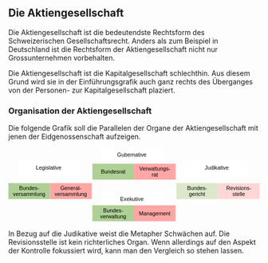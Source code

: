 ## Die Aktiengesellschaft

Die Aktiengesellschaft ist die bedeutendste Rechtsform des
Schweizerischen Gesellschaftsrecht. Anders als zum Beispiel in
Deutschland ist die Rechtsform der Aktiengesellschaft nicht nur
Grossunternehmen vorbehalten.

Die Aktiengesellschaft ist die Kapitalgesellschaft schlechthin. Aus
diesem Grund wird sie in der Einführungsgrafik auch ganz rechts des
Überganges von der Personen- zur Kapitalgesellschaft plaziert.

### Organisation der Aktiengesellschaft

Die folgende Grafik soll die Parallelen der Organe der
Aktiengesellschaft mit jenen der Eidgenossenschaft aufzeigen.

<svg
   version="1.2"
   width="100%"
   height="54mm"
   viewBox="0 0 18100.999 5400"
   preserveAspectRatio="xMidYMid"
   fill-rule="evenodd"
   stroke-width="28.222"
   stroke-linejoin="round"
   xml:space="preserve"
   id="svg91"
   sodipodi:docname="231021_ag_organisation.svg"
   inkscape:version="1.3 (0e150ed6c4, 2023-07-21)"
   xmlns:inkscape="http://www.inkscape.org/namespaces/inkscape"
   xmlns:sodipodi="http://sodipodi.sourceforge.net/DTD/sodipodi-0.dtd"
   xmlns="http://www.w3.org/2000/svg"
   xmlns:svg="http://www.w3.org/2000/svg"
   xmlns:ooo="http://xml.openoffice.org/svg/export"><sodipodi:namedview
   id="namedview91"
   pagecolor="#ffffff"
   bordercolor="#000000"
   borderopacity="0.25"
   inkscape:showpageshadow="2"
   inkscape:pageopacity="0.0"
   inkscape:pagecheckerboard="0"
   inkscape:deskcolor="#d1d1d1"
   inkscape:document-units="mm"
   inkscape:zoom="0.48106061"
   inkscape:cx="361.70079"
   inkscape:cy="521.76378"
   inkscape:window-width="1280"
   inkscape:window-height="778"
   inkscape:window-x="-6"
   inkscape:window-y="-6"
   inkscape:window-maximized="1"
   inkscape:current-layer="svg91" />&#10; <defs
   class="ClipPathGroup"
   id="defs2">&#10;  <clipPath
   id="presentation_clip_path"
   clipPathUnits="userSpaceOnUse">&#10;   <rect
   x="0"
   y="0"
   width="21000"
   height="29700"
   id="rect1" />&#10;  </clipPath>&#10;  <clipPath
   id="presentation_clip_path_shrink"
   clipPathUnits="userSpaceOnUse">&#10;   <rect
   x="21"
   y="29"
   width="20958"
   height="29641"
   id="rect2" />&#10;  </clipPath>&#10; </defs>&#10; <defs
   id="defs30">&#10;  <font
   id="EmbeddedFont_1"
   horiz-adv-x="2048"
   horiz-origin-x="0"
   horiz-origin-y="0"
   vert-origin-x="512"
   vert-origin-y="768"
   vert-adv-y="1024">&#10;   <font-face
   font-family="Liberation Sans embedded"
   units-per-em="2048"
   font-weight="normal"
   font-style="normal"
   ascent="1852"
   descent="432"
   id="font-face2" />&#10;   <missing-glyph
   horiz-adv-x="2048"
   d="M 0,0 L 2047,0 2047,2047 0,2047 0,0 Z"
   id="missing-glyph2" />&#10;   <glyph
   unicode="x"
   horiz-adv-x="988"
   d="M 801,0 L 510,444 217,0 23,0 408,556 41,1082 240,1082 510,661 778,1082 979,1082 612,558 1002,0 801,0 Z"
   id="glyph2" />&#10;   <glyph
   unicode="w"
   horiz-adv-x="1500"
   d="M 1174,0 L 965,0 776,765 740,934 C 734,904 725,861 712,805 699,748 631,480 508,0 L 300,0 -3,1082 175,1082 358,347 C 363,331 377,265 401,149 L 418,223 644,1082 837,1082 1026,339 1072,149 1103,288 1308,1082 1484,1082 1174,0 Z"
   id="glyph3" />&#10;   <glyph
   unicode="v"
   horiz-adv-x="1024"
   d="M 613,0 L 400,0 7,1082 199,1082 437,378 C 446,351 469,272 506,141 L 541,258 580,376 826,1082 1017,1082 613,0 Z"
   id="glyph4" />&#10;   <glyph
   unicode="u"
   horiz-adv-x="874"
   d="M 314,1082 L 314,396 C 314,325 321,269 335,230 349,191 371,162 402,145 433,128 478,119 537,119 624,119 692,149 742,208 792,267 817,350 817,455 L 817,1082 997,1082 997,231 C 997,105 999,28 1003,0 L 833,0 C 832,3 832,12 831,27 830,42 830,59 829,78 828,97 826,132 825,185 L 822,185 C 781,110 733,58 679,27 624,-4 557,-20 476,-20 357,-20 271,10 216,69 161,128 133,225 133,361 L 133,1082 314,1082 Z"
   id="glyph5" />&#10;   <glyph
   unicode="t"
   horiz-adv-x="531"
   d="M 554,8 C 495,-8 434,-16 372,-16 228,-16 156,66 156,229 L 156,951 31,951 31,1082 163,1082 216,1324 336,1324 336,1082 536,1082 536,951 336,951 336,268 C 336,216 345,180 362,159 379,138 408,127 450,127 474,127 509,132 554,141 L 554,8 Z"
   id="glyph6" />&#10;   <glyph
   unicode="s"
   horiz-adv-x="901"
   d="M 950,299 C 950,197 912,118 835,63 758,8 650,-20 511,-20 376,-20 273,2 200,47 127,91 79,160 57,254 L 216,285 C 231,227 263,185 311,158 359,131 426,117 511,117 602,117 669,131 712,159 754,187 775,229 775,285 775,328 760,362 731,389 702,416 654,438 589,455 L 460,489 C 357,516 283,542 240,568 196,593 162,624 137,661 112,698 100,743 100,796 100,895 135,970 206,1022 276,1073 378,1099 513,1099 632,1099 727,1078 798,1036 868,994 912,927 931,834 L 769,814 C 759,862 732,899 689,925 645,950 586,963 513,963 432,963 372,951 333,926 294,901 275,864 275,814 275,783 283,758 299,738 315,718 339,701 370,687 401,673 467,654 568,629 663,605 732,583 774,563 816,542 849,520 874,495 898,470 917,442 930,410 943,377 950,340 950,299 Z"
   id="glyph7" />&#10;   <glyph
   unicode="r"
   horiz-adv-x="522"
   d="M 142,0 L 142,830 C 142,906 140,990 136,1082 L 306,1082 C 311,959 314,886 314,861 L 318,861 C 347,954 380,1017 417,1051 454,1085 507,1102 575,1102 599,1102 623,1099 648,1092 L 648,927 C 624,934 592,937 552,937 477,937 420,905 381,841 342,776 322,684 322,564 L 322,0 142,0 Z"
   id="glyph8" />&#10;   <glyph
   unicode="o"
   horiz-adv-x="980"
   d="M 1053,542 C 1053,353 1011,212 928,119 845,26 724,-20 565,-20 407,-20 288,28 207,125 126,221 86,360 86,542 86,915 248,1102 571,1102 736,1102 858,1057 936,966 1014,875 1053,733 1053,542 Z M 864,542 C 864,691 842,800 798,868 753,935 679,969 574,969 469,969 393,935 346,866 299,797 275,689 275,542 275,399 298,292 345,221 391,149 464,113 563,113 671,113 748,148 795,217 841,286 864,395 864,542 Z"
   id="glyph9" />&#10;   <glyph
   unicode="n"
   horiz-adv-x="874"
   d="M 825,0 L 825,686 C 825,757 818,813 804,852 790,891 768,920 737,937 706,954 661,963 602,963 515,963 447,933 397,874 347,815 322,732 322,627 L 322,0 142,0 142,851 C 142,977 140,1054 136,1082 L 306,1082 C 307,1079 307,1070 308,1055 309,1040 310,1024 311,1005 312,986 313,950 314,897 L 317,897 C 358,972 406,1025 461,1056 515,1087 582,1102 663,1102 782,1102 869,1073 924,1014 979,955 1006,857 1006,721 L 1006,0 825,0 Z"
   id="glyph10" />&#10;   <glyph
   unicode="m"
   horiz-adv-x="1439"
   d="M 768,0 L 768,686 C 768,791 754,863 725,903 696,943 645,963 570,963 493,963 433,934 388,875 343,816 321,734 321,627 L 321,0 142,0 142,851 C 142,977 140,1054 136,1082 L 306,1082 C 307,1079 307,1070 308,1055 309,1040 310,1024 311,1005 312,986 313,950 314,897 L 317,897 C 356,974 400,1027 450,1057 500,1087 561,1102 633,1102 715,1102 780,1086 828,1053 875,1020 908,968 927,897 L 930,897 C 967,970 1013,1022 1066,1054 1119,1086 1183,1102 1258,1102 1367,1102 1447,1072 1497,1013 1546,954 1571,856 1571,721 L 1571,0 1393,0 1393,686 C 1393,791 1379,863 1350,903 1321,943 1270,963 1195,963 1116,963 1055,934 1012,876 968,817 946,734 946,627 L 946,0 768,0 Z"
   id="glyph11" />&#10;   <glyph
   unicode="l"
   horiz-adv-x="195"
   d="M 138,0 L 138,1484 318,1484 318,0 138,0 Z"
   id="glyph12" />&#10;   <glyph
   unicode="k"
   horiz-adv-x="901"
   d="M 816,0 L 450,494 318,385 318,0 138,0 138,1484 318,1484 318,557 793,1082 1004,1082 565,617 1027,0 816,0 Z"
   id="glyph13" />&#10;   <glyph
   unicode="i"
   horiz-adv-x="187"
   d="M 137,1312 L 137,1484 317,1484 317,1312 137,1312 Z M 137,0 L 137,1082 317,1082 317,0 137,0 Z"
   id="glyph14" />&#10;   <glyph
   unicode="h"
   horiz-adv-x="865"
   d="M 317,897 C 356,968 402,1020 457,1053 511,1086 580,1102 663,1102 780,1102 867,1073 923,1015 978,956 1006,858 1006,721 L 1006,0 825,0 825,686 C 825,762 818,819 804,856 790,893 767,920 735,937 703,954 659,963 602,963 517,963 450,934 399,875 348,816 322,737 322,638 L 322,0 142,0 142,1484 322,1484 322,1098 C 322,1057 321,1015 319,972 316,929 315,904 314,897 L 317,897 Z"
   id="glyph15" />&#10;   <glyph
   unicode="g"
   horiz-adv-x="936"
   d="M 548,-425 C 430,-425 336,-402 266,-355 196,-309 151,-243 131,-158 L 312,-132 C 324,-182 351,-220 392,-247 433,-274 486,-288 553,-288 732,-288 822,-183 822,27 L 822,201 820,201 C 786,132 739,80 680,45 621,10 551,-8 472,-8 339,-8 242,36 180,124 117,212 86,350 86,539 86,730 120,872 187,963 254,1054 355,1099 492,1099 569,1099 635,1082 692,1047 748,1012 791,962 822,897 L 824,897 C 824,917 825,952 828,1001 831,1050 833,1077 836,1082 L 1007,1082 C 1003,1046 1001,971 1001,858 L 1001,31 C 1001,-273 850,-425 548,-425 Z M 822,541 C 822,629 810,705 786,769 762,832 728,881 685,915 641,948 591,965 536,965 444,965 377,932 335,865 293,798 272,690 272,541 272,393 292,287 331,222 370,157 438,125 533,125 590,125 640,142 684,175 728,208 762,256 786,319 810,381 822,455 822,541 Z"
   id="glyph16" />&#10;   <glyph
   unicode="e"
   horiz-adv-x="972"
   d="M 276,503 C 276,379 302,283 353,216 404,149 479,115 578,115 656,115 719,131 766,162 813,193 844,233 861,281 L 1019,236 C 954,65 807,-20 578,-20 418,-20 296,28 213,123 129,218 87,360 87,548 87,727 129,864 213,959 296,1054 416,1102 571,1102 889,1102 1048,910 1048,527 L 1048,503 276,503 Z M 862,641 C 852,755 823,838 775,891 727,943 658,969 568,969 481,969 412,940 361,882 310,823 282,743 278,641 L 862,641 Z"
   id="glyph17" />&#10;   <glyph
   unicode="d"
   horiz-adv-x="936"
   d="M 821,174 C 788,105 744,55 689,25 634,-5 565,-20 484,-20 347,-20 247,26 183,118 118,210 86,349 86,536 86,913 219,1102 484,1102 566,1102 634,1087 689,1057 744,1027 788,979 821,914 L 823,914 821,1035 821,1484 1001,1484 1001,223 C 1001,110 1003,36 1007,0 L 835,0 C 833,11 831,35 829,74 826,113 825,146 825,174 L 821,174 Z M 275,542 C 275,391 295,282 335,217 375,152 440,119 530,119 632,119 706,154 752,225 798,296 821,405 821,554 821,697 798,802 752,869 706,936 633,969 532,969 441,969 376,936 336,869 295,802 275,693 275,542 Z"
   id="glyph18" />&#10;   <glyph
   unicode="c"
   horiz-adv-x="892"
   d="M 275,546 C 275,402 298,295 343,226 388,157 457,122 548,122 612,122 666,139 709,174 752,209 778,262 788,334 L 970,322 C 956,218 912,135 837,73 762,11 668,-20 553,-20 402,-20 286,28 207,124 127,219 87,359 87,542 87,724 127,863 207,959 287,1054 402,1102 551,1102 662,1102 754,1073 827,1016 900,959 945,880 964,779 L 779,765 C 770,825 746,873 708,908 670,943 616,961 546,961 451,961 382,929 339,866 296,803 275,696 275,546 Z"
   id="glyph19" />&#10;   <glyph
   unicode="b"
   horiz-adv-x="927"
   d="M 1053,546 C 1053,169 920,-20 655,-20 573,-20 505,-5 451,25 396,54 352,102 318,168 L 316,168 C 316,147 315,116 312,74 309,31 307,7 306,0 L 132,0 C 136,36 138,110 138,223 L 138,1484 318,1484 318,1061 C 318,1018 317,967 314,908 L 318,908 C 351,977 396,1027 451,1057 506,1087 574,1102 655,1102 792,1102 892,1056 957,964 1021,872 1053,733 1053,546 Z M 864,540 C 864,691 844,800 804,865 764,930 699,963 609,963 508,963 434,928 388,859 341,790 318,680 318,529 318,387 341,282 386,215 431,147 505,113 607,113 698,113 763,147 804,214 844,281 864,389 864,540 Z"
   id="glyph20" />&#10;   <glyph
   unicode="a"
   horiz-adv-x="1060"
   d="M 414,-20 C 305,-20 224,9 169,66 114,123 87,202 87,302 87,414 124,500 198,560 271,620 390,652 554,656 L 797,660 797,719 C 797,807 778,870 741,908 704,946 645,965 565,965 484,965 426,951 389,924 352,897 330,853 323,793 L 135,810 C 166,1005 310,1102 569,1102 705,1102 807,1071 876,1009 945,946 979,856 979,738 L 979,272 C 979,219 986,179 1000,152 1014,125 1041,111 1080,111 1097,111 1117,113 1139,118 L 1139,6 C 1094,-5 1047,-10 1000,-10 933,-10 885,8 855,43 824,78 807,132 803,207 L 797,207 C 751,124 698,66 637,32 576,-3 501,-20 414,-20 Z M 455,115 C 521,115 580,130 631,160 682,190 723,231 753,284 782,336 797,390 797,445 L 797,534 600,530 C 515,529 451,520 408,504 364,488 330,463 307,430 284,397 272,353 272,299 272,240 288,195 320,163 351,131 396,115 455,115 Z"
   id="glyph21" />&#10;   <glyph
   unicode="V"
   horiz-adv-x="1350"
   d="M 782,0 L 584,0 9,1409 210,1409 600,417 684,168 768,417 1156,1409 1357,1409 782,0 Z"
   id="glyph22" />&#10;   <glyph
   unicode="R"
   horiz-adv-x="1226"
   d="M 1164,0 L 798,585 359,585 359,0 168,0 168,1409 831,1409 C 990,1409 1112,1374 1199,1303 1285,1232 1328,1133 1328,1006 1328,901 1298,813 1237,742 1176,671 1091,626 984,607 L 1384,0 1164,0 Z M 1136,1004 C 1136,1086 1108,1149 1053,1192 997,1235 917,1256 812,1256 L 359,1256 359,736 820,736 C 921,736 999,760 1054,807 1109,854 1136,919 1136,1004 Z"
   id="glyph23" />&#10;   <glyph
   unicode="M"
   horiz-adv-x="1368"
   d="M 1366,0 L 1366,940 C 1366,1044 1369,1144 1375,1240 1342,1121 1313,1027 1287,960 L 923,0 789,0 420,960 364,1130 331,1240 334,1129 338,940 338,0 168,0 168,1409 419,1409 794,432 C 807,393 820,351 833,306 845,261 853,228 857,208 862,235 874,275 891,330 908,384 919,418 925,432 L 1293,1409 1538,1409 1538,0 1366,0 Z"
   id="glyph24" />&#10;   <glyph
   unicode="L"
   horiz-adv-x="909"
   d="M 168,0 L 168,1409 359,1409 359,156 1071,156 1071,0 168,0 Z"
   id="glyph25" />&#10;   <glyph
   unicode="J"
   horiz-adv-x="848"
   d="M 457,-20 C 218,-20 77,103 32,350 L 219,381 C 231,304 258,243 300,200 342,157 395,135 458,135 527,135 582,159 622,207 662,254 682,324 682,416 L 682,1253 411,1253 411,1409 872,1409 872,420 C 872,283 835,176 761,98 687,19 586,-20 457,-20 Z"
   id="glyph26" />&#10;   <glyph
   unicode="G"
   horiz-adv-x="1342"
   d="M 103,711 C 103,940 164,1117 287,1242 410,1367 582,1430 804,1430 960,1430 1087,1404 1184,1351 1281,1298 1356,1214 1409,1098 L 1227,1044 C 1187,1124 1132,1182 1062,1219 991,1256 904,1274 799,1274 636,1274 512,1225 426,1127 340,1028 297,890 297,711 297,533 343,393 434,290 525,187 652,135 813,135 905,135 991,149 1071,177 1150,205 1215,243 1264,291 L 1264,545 843,545 843,705 1440,705 1440,219 C 1365,143 1274,84 1166,43 1057,1 940,-20 813,-20 666,-20 539,9 432,68 325,127 244,211 188,322 131,432 103,562 103,711 Z"
   id="glyph27" />&#10;   <glyph
   unicode="E"
   horiz-adv-x="1112"
   d="M 168,0 L 168,1409 1237,1409 1237,1253 359,1253 359,801 1177,801 1177,647 359,647 359,156 1278,156 1278,0 168,0 Z"
   id="glyph28" />&#10;   <glyph
   unicode="B"
   horiz-adv-x="1094"
   d="M 1258,397 C 1258,272 1212,174 1121,105 1030,35 903,0 740,0 L 168,0 168,1409 680,1409 C 1011,1409 1176,1295 1176,1067 1176,984 1153,914 1106,857 1059,800 993,762 908,743 1020,730 1106,692 1167,631 1228,569 1258,491 1258,397 Z M 984,1044 C 984,1120 958,1174 906,1207 854,1240 779,1256 680,1256 L 359,1256 359,810 680,810 C 782,810 858,829 909,868 959,906 984,965 984,1044 Z M 1065,412 C 1065,578 948,661 715,661 L 359,661 359,153 730,153 C 847,153 932,175 985,218 1038,261 1065,326 1065,412 Z"
   id="glyph29" />&#10;   <glyph
   unicode="-"
   horiz-adv-x="504"
   d="M 91,464 L 91,624 591,624 591,464 91,464 Z"
   id="glyph30" />&#10;  </font>&#10; </defs>&#10; <defs
   class="TextShapeIndex"
   id="defs31">&#10;  <g
   ooo:slide="id1"
   ooo:id-list="id3 id4 id5 id6 id7 id8 id9 id10 id11 id12 id13 id14"
   id="g30" />&#10; </defs>&#10; <defs
   class="EmbeddedBulletChars"
   id="defs40">&#10;  <g
   id="bullet-char-template-57356"
   transform="matrix(4.8828125e-4,0,0,-4.8828125e-4,0,0)">&#10;   <path
   d="M 580,1141 1163,571 580,0 -4,571 Z"
   id="path31" />&#10;  </g>&#10;  <g
   id="bullet-char-template-57354"
   transform="matrix(4.8828125e-4,0,0,-4.8828125e-4,0,0)">&#10;   <path
   d="M 8,1128 H 1137 V 0 H 8 Z"
   id="path32" />&#10;  </g>&#10;  <g
   id="bullet-char-template-10146"
   transform="matrix(4.8828125e-4,0,0,-4.8828125e-4,0,0)">&#10;   <path
   d="M 174,0 602,739 174,1481 1456,739 Z M 1358,739 309,1346 659,739 Z"
   id="path33" />&#10;  </g>&#10;  <g
   id="bullet-char-template-10132"
   transform="matrix(4.8828125e-4,0,0,-4.8828125e-4,0,0)">&#10;   <path
   d="M 2015,739 1276,0 H 717 l 543,543 H 174 v 393 h 1086 l -543,545 h 557 z"
   id="path34" />&#10;  </g>&#10;  <g
   id="bullet-char-template-10007"
   transform="matrix(4.8828125e-4,0,0,-4.8828125e-4,0,0)">&#10;   <path
   d="m 0,-2 c -7,16 -16,29 -25,39 l 381,530 c -94,256 -141,385 -141,387 0,25 13,38 40,38 9,0 21,-2 34,-5 21,4 42,12 65,25 l 27,-13 111,-251 280,301 64,-25 24,25 c 21,-10 41,-24 62,-43 C 886,937 835,863 770,784 769,783 710,716 594,584 L 774,223 c 0,-27 -21,-55 -63,-84 l 16,-20 C 717,90 699,76 672,76 641,76 570,178 457,381 L 164,-76 c -22,-34 -53,-51 -92,-51 -42,0 -63,17 -64,51 -7,9 -10,24 -10,44 0,9 1,19 2,30 z"
   id="path35" />&#10;  </g>&#10;  <g
   id="bullet-char-template-10004"
   transform="matrix(4.8828125e-4,0,0,-4.8828125e-4,0,0)">&#10;   <path
   d="M 285,-33 C 182,-33 111,30 74,156 52,228 41,333 41,471 c 0,78 14,145 41,201 34,71 87,106 158,106 53,0 88,-31 106,-94 l 23,-176 c 8,-64 28,-97 59,-98 l 735,706 c 11,11 33,17 66,17 42,0 63,-15 63,-46 V 965 c 0,-36 -10,-64 -30,-84 L 442,47 C 390,-6 338,-33 285,-33 Z"
   id="path36" />&#10;  </g>&#10;  <g
   id="bullet-char-template-9679"
   transform="matrix(4.8828125e-4,0,0,-4.8828125e-4,0,0)">&#10;   <path
   d="M 813,0 C 632,0 489,54 383,161 276,268 223,411 223,592 c 0,181 53,324 160,431 106,107 249,161 430,161 179,0 323,-54 432,-161 108,-107 162,-251 162,-431 0,-180 -54,-324 -162,-431 C 1136,54 992,0 813,0 Z"
   id="path37" />&#10;  </g>&#10;  <g
   id="bullet-char-template-8226"
   transform="matrix(4.8828125e-4,0,0,-4.8828125e-4,0,0)">&#10;   <path
   d="m 346,457 c -73,0 -137,26 -191,78 -54,51 -81,114 -81,188 0,73 27,136 81,188 54,52 118,78 191,78 73,0 134,-26 185,-79 51,-51 77,-114 77,-187 0,-75 -25,-137 -76,-188 -50,-52 -112,-78 -186,-78 z"
   id="path38" />&#10;  </g>&#10;  <g
   id="bullet-char-template-8211"
   transform="matrix(4.8828125e-4,0,0,-4.8828125e-4,0,0)">&#10;   <path
   d="M -4,459 H 1135 V 606 H -4 Z"
   id="path39" />&#10;  </g>&#10;  <g
   id="bullet-char-template-61548"
   transform="matrix(4.8828125e-4,0,0,-4.8828125e-4,0,0)">&#10;   <path
   d="m 173,740 c 0,163 58,303 173,419 116,115 255,173 419,173 163,0 302,-58 418,-173 116,-116 174,-256 174,-419 0,-163 -58,-303 -174,-418 C 1067,206 928,148 765,148 601,148 462,206 346,322 231,437 173,577 173,740 Z"
   id="path40" />&#10;  </g>&#10; </defs>&#10; <g
   id="g40"
   transform="translate(-950,-1040)">&#10;  <g
   id="id2"
   class="Master_Slide">&#10;   <g
   id="bg-id2"
   class="Background" />&#10;   <g
   id="bo-id2"
   class="BackgroundObjects" />&#10;  </g>&#10; </g>&#10; <g
   class="SlideGroup"
   id="g91"
   transform="translate(-950,-1040)">&#10;  <g
   id="g90">&#10;   <g
   id="container-id1">&#10;    <g
   id="id1"
   class="Slide"
   clip-path="url(#presentation_clip_path)">&#10;     <g
   class="Page"
   id="g89">&#10;      <g
   class="com.sun.star.drawing.CustomShape"
   id="g43">&#10;       <g
   id="id3">&#10;        <rect
   class="BoundingBox"
   stroke="none"
   fill="none"
   x="7600"
   y="1040"
   width="4501"
   height="1001"
   id="rect40" />&#10;        <path
   fill="#ffffff"
   stroke="none"
   d="M 9850,2040 H 7600 V 1040 h 4500 v 1000 z"
   id="path41" />&#10;        <text
   class="SVGTextShape"
   id="text43"><tspan
     class="TextParagraph"
     font-family="'Liberation Sans', sans-serif"
     font-size="388px"
     font-weight="400"
     id="tspan43"><tspan
       class="TextPosition"
       x="8789"
       y="1675"
       id="tspan42"><tspan
         fill="#000000"
         stroke="none"
         style="white-space:pre"
         id="tspan41">Gubernative</tspan></tspan></tspan></text>&#10;       </g>&#10;      </g>&#10;      <g
   class="com.sun.star.drawing.CustomShape"
   id="g46">&#10;       <g
   id="id4">&#10;        <rect
   class="BoundingBox"
   stroke="none"
   fill="none"
   x="1600"
   y="2000"
   width="4501"
   height="1001"
   id="rect43" />&#10;        <path
   fill="#ffffff"
   stroke="none"
   d="M 3850,3000 H 1600 V 2000 h 4500 v 1000 z"
   id="path43" />&#10;        <text
   class="SVGTextShape"
   id="text46"><tspan
     class="TextParagraph"
     font-family="'Liberation Sans', sans-serif"
     font-size="388px"
     font-weight="400"
     id="tspan46"><tspan
       class="TextPosition"
       x="2933"
       y="2635"
       id="tspan45"><tspan
         fill="#000000"
         stroke="none"
         style="white-space:pre"
         id="tspan44">Legislative</tspan></tspan></tspan></text>&#10;       </g>&#10;      </g>&#10;      <g
   class="com.sun.star.drawing.CustomShape"
   id="g49">&#10;       <g
   id="id5">&#10;        <rect
   class="BoundingBox"
   stroke="none"
   fill="none"
   x="13715"
   y="2000"
   width="4501"
   height="1001"
   id="rect46" />&#10;        <path
   fill="#ffffff"
   stroke="none"
   d="M 15965,3000 H 13715 V 2000 h 4500 v 1000 z"
   id="path46" />&#10;        <text
   class="SVGTextShape"
   id="text49"><tspan
     class="TextParagraph"
     font-family="'Liberation Sans', sans-serif"
     font-size="388px"
     font-weight="400"
     id="tspan49"><tspan
       class="TextPosition"
       x="15101"
       y="2635"
       id="tspan48"><tspan
         fill="#000000"
         stroke="none"
         style="white-space:pre"
         id="tspan47">Judikative</tspan></tspan></tspan></text>&#10;       </g>&#10;      </g>&#10;      <g
   class="com.sun.star.drawing.CustomShape"
   id="g52">&#10;       <g
   id="id6">&#10;        <rect
   class="BoundingBox"
   stroke="none"
   fill="none"
   x="7600"
   y="4240"
   width="4501"
   height="1001"
   id="rect49" />&#10;        <path
   fill="#ffffff"
   stroke="none"
   d="M 9850,5240 H 7600 V 4240 h 4500 v 1000 z"
   id="path49" />&#10;        <text
   class="SVGTextShape"
   id="text52"><tspan
     class="TextParagraph"
     font-family="'Liberation Sans', sans-serif"
     font-size="388px"
     font-weight="400"
     id="tspan52"><tspan
       class="TextPosition"
       x="9007"
       y="4875"
       id="tspan51"><tspan
         fill="#000000"
         stroke="none"
         style="white-space:pre"
         id="tspan50">Exekutive</tspan></tspan></tspan></text>&#10;       </g>&#10;      </g>&#10;      <g
   class="com.sun.star.drawing.CustomShape"
   id="g57">&#10;       <g
   id="id7">&#10;        <rect
   class="BoundingBox"
   stroke="none"
   fill="none"
   x="950"
   y="3600"
   width="3001"
   height="1151"
   id="rect52" />&#10;        <path
   fill="#afd095"
   stroke="none"
   d="M 2450,4750 H 950 V 3600 h 3000 v 1150 z"
   id="path52" />&#10;        <text
   class="SVGTextShape"
   id="text57"><tspan
     class="TextParagraph"
     font-family="'Liberation Sans', sans-serif"
     font-size="388px"
     font-weight="400"
     id="tspan57"><tspan
       class="TextPosition"
       x="1725"
       y="4094"
       id="tspan54"><tspan
         fill="#000000"
         stroke="none"
         style="white-space:pre"
         id="tspan53">Bundes-</tspan></tspan><tspan
       class="TextPosition"
       x="1281"
       y="4526"
       id="tspan56"><tspan
         fill="#000000"
         stroke="none"
         style="white-space:pre"
         id="tspan55">versammlung</tspan></tspan></tspan></text>&#10;       </g>&#10;      </g>&#10;      <g
   class="com.sun.star.drawing.CustomShape"
   id="g62">&#10;       <g
   id="id8">&#10;        <rect
   class="BoundingBox"
   stroke="none"
   fill="none"
   x="3950"
   y="3600"
   width="3001"
   height="1151"
   id="rect57" />&#10;        <path
   fill="#ffa6a6"
   stroke="none"
   d="M 5450,4750 H 3950 V 3600 h 3000 v 1150 z"
   id="path57" />&#10;        <text
   class="SVGTextShape"
   id="text62"><tspan
     class="TextParagraph"
     font-family="'Liberation Sans', sans-serif"
     font-size="388px"
     font-weight="400"
     id="tspan62"><tspan
       class="TextPosition"
       x="4691"
       y="4094"
       id="tspan59"><tspan
         fill="#000000"
         stroke="none"
         style="white-space:pre"
         id="tspan58">General-</tspan></tspan><tspan
       class="TextPosition"
       x="4281"
       y="4526"
       id="tspan61"><tspan
         fill="#000000"
         stroke="none"
         style="white-space:pre"
         id="tspan60">versammlung</tspan></tspan></tspan></text>&#10;       </g>&#10;      </g>&#10;      <g
   class="com.sun.star.drawing.CustomShape"
   id="g65">&#10;       <g
   id="id9">&#10;        <rect
   class="BoundingBox"
   stroke="none"
   fill="none"
   x="7005"
   y="2200"
   width="3001"
   height="1151"
   id="rect62" />&#10;        <path
   fill="#afd095"
   stroke="none"
   d="M 8505,3350 H 7005 V 2200 h 3000 v 1150 z"
   id="path62" />&#10;        <text
   class="SVGTextShape"
   id="text65"><tspan
     class="TextParagraph"
     font-family="'Liberation Sans', sans-serif"
     font-size="388px"
     font-weight="400"
     id="tspan65"><tspan
       class="TextPosition"
       x="7617"
       y="2910"
       id="tspan64"><tspan
         fill="#000000"
         stroke="none"
         style="white-space:pre"
         id="tspan63">Bundesrat</tspan></tspan></tspan></text>&#10;       </g>&#10;      </g>&#10;      <g
   class="com.sun.star.drawing.CustomShape"
   id="g70">&#10;       <g
   id="id10">&#10;        <rect
   class="BoundingBox"
   stroke="none"
   fill="none"
   x="10005"
   y="2200"
   width="3001"
   height="1151"
   id="rect65" />&#10;        <path
   fill="#ffa6a6"
   stroke="none"
   d="M 11505,3350 H 10005 V 2200 h 3000 v 1150 z"
   id="path65" />&#10;        <text
   class="SVGTextShape"
   id="text70"><tspan
     class="TextParagraph"
     font-family="'Liberation Sans', sans-serif"
     font-size="388px"
     font-weight="400"
     id="tspan70"><tspan
       class="TextPosition"
       x="10380"
       y="2694"
       id="tspan67"><tspan
         fill="#000000"
         stroke="none"
         style="white-space:pre"
         id="tspan66">Verwaltungs-</tspan></tspan><tspan
       class="TextPosition"
       x="11276"
       y="3126"
       id="tspan69"><tspan
         fill="#000000"
         stroke="none"
         style="white-space:pre"
         id="tspan68">rat</tspan></tspan></tspan></text>&#10;       </g>&#10;      </g>&#10;      <g
   class="com.sun.star.drawing.CustomShape"
   id="g75">&#10;       <g
   id="id11">&#10;        <rect
   class="BoundingBox"
   stroke="none"
   fill="none"
   x="7000"
   y="5200"
   width="3001"
   height="1151"
   id="rect70" />&#10;        <path
   fill="#afd095"
   stroke="none"
   d="M 8500,6350 H 7000 V 5200 h 3000 v 1150 z"
   id="path70" />&#10;        <text
   class="SVGTextShape"
   id="text75"><tspan
     class="TextParagraph"
     font-family="'Liberation Sans', sans-serif"
     font-size="388px"
     font-weight="400"
     id="tspan75"><tspan
       class="TextPosition"
       x="7775"
       y="5694"
       id="tspan72"><tspan
         fill="#000000"
         stroke="none"
         style="white-space:pre"
         id="tspan71">Bundes-</tspan></tspan><tspan
       class="TextPosition"
       x="7559"
       y="6126"
       id="tspan74"><tspan
         fill="#000000"
         stroke="none"
         style="white-space:pre"
         id="tspan73">verwaltung</tspan></tspan></tspan></text>&#10;       </g>&#10;      </g>&#10;      <g
   class="com.sun.star.drawing.CustomShape"
   id="g78">&#10;       <g
   id="id12">&#10;        <rect
   class="BoundingBox"
   stroke="none"
   fill="none"
   x="10000"
   y="5200"
   width="3001"
   height="1151"
   id="rect75" />&#10;        <path
   fill="#ffa6a6"
   stroke="none"
   d="M 11500,6350 H 10000 V 5200 h 3000 v 1150 z"
   id="path75" />&#10;        <text
   class="SVGTextShape"
   id="text78"><tspan
     class="TextParagraph"
     font-family="'Liberation Sans', sans-serif"
     font-size="388px"
     font-weight="400"
     id="tspan78"><tspan
       class="TextPosition"
       x="10363"
       y="5910"
       id="tspan77"><tspan
         fill="#000000"
         stroke="none"
         style="white-space:pre"
         id="tspan76">Management</tspan></tspan></tspan></text>&#10;       </g>&#10;      </g>&#10;      <g
   class="com.sun.star.drawing.CustomShape"
   id="g83">&#10;       <g
   id="id13">&#10;        <rect
   class="BoundingBox"
   stroke="none"
   fill="none"
   x="13050"
   y="3600"
   width="3001"
   height="1151"
   id="rect78" />&#10;        <path
   fill="#dde8cb"
   stroke="none"
   d="M 14550,4750 H 13050 V 3600 h 3000 v 1150 z"
   id="path78" />&#10;        <text
   class="SVGTextShape"
   id="text83"><tspan
     class="TextParagraph"
     font-family="'Liberation Sans', sans-serif"
     font-size="388px"
     font-weight="400"
     id="tspan83"><tspan
       class="TextPosition"
       x="13825"
       y="4094"
       id="tspan80"><tspan
         fill="#000000"
         stroke="none"
         style="white-space:pre"
         id="tspan79">Bundes-</tspan></tspan><tspan
       class="TextPosition"
       x="13965"
       y="4526"
       id="tspan82"><tspan
         fill="#000000"
         stroke="none"
         style="white-space:pre"
         id="tspan81">gericht</tspan></tspan></tspan></text>&#10;       </g>&#10;      </g>&#10;      <g
   class="com.sun.star.drawing.CustomShape"
   id="g88">&#10;       <g
   id="id14">&#10;        <rect
   class="BoundingBox"
   stroke="none"
   fill="none"
   x="16050"
   y="3600"
   width="3001"
   height="1151"
   id="rect83" />&#10;        <path
   fill="#ffd7d7"
   stroke="none"
   d="M 17550,4750 H 16050 V 3600 h 3000 v 1150 z"
   id="path83" />&#10;        <text
   class="SVGTextShape"
   id="text88"><tspan
     class="TextParagraph"
     font-family="'Liberation Sans', sans-serif"
     font-size="388px"
     font-weight="400"
     id="tspan88"><tspan
       class="TextPosition"
       x="16643"
       y="4094"
       id="tspan85"><tspan
         fill="#000000"
         stroke="none"
         style="white-space:pre"
         id="tspan84">Revisions-</tspan></tspan><tspan
       class="TextPosition"
       x="17096"
       y="4526"
       id="tspan87"><tspan
         fill="#000000"
         stroke="none"
         style="white-space:pre"
         id="tspan86">stelle</tspan></tspan></tspan></text>&#10;       </g>&#10;      </g>&#10;     </g>&#10;    </g>&#10;   </g>&#10;  </g>&#10; </g>&#10;</svg>

In Bezug auf die Judikative weist die Metapher Schwächen auf. Die
Revisionsstelle ist kein richterliches Organ. Wenn allerdings auf den
Aspekt der Kontrolle fokussiert wird, kann man den Vergleich so stehen lassen.